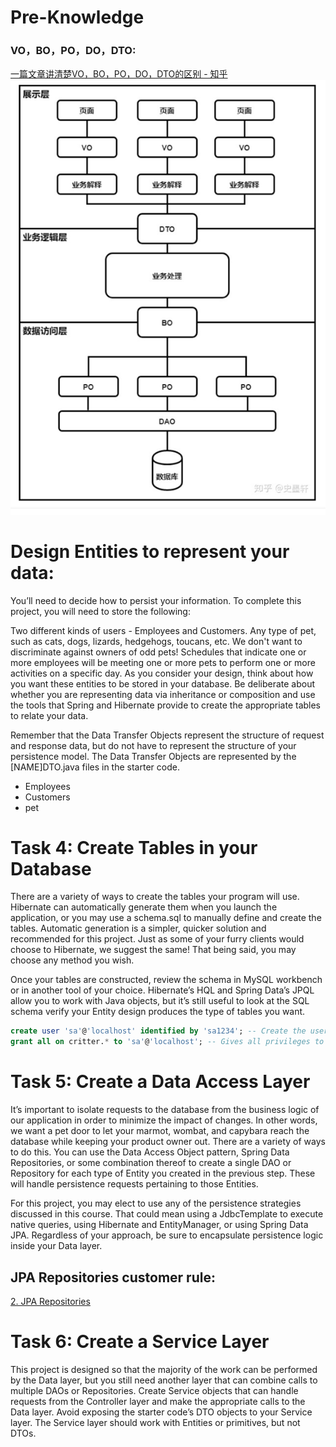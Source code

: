 # Pre-Knowledge
### VO，BO，PO，DO，DTO:
[一篇文章讲清楚VO，BO，PO，DO，DTO的区别 - 知乎](https://zhuanlan.zhihu.com/p/102389552)
![img.png](img.png)
# Design Entities to represent your data:
You’ll need to decide how to persist your information. To complete this project, you will need to store the following:

Two different kinds of users - Employees and Customers.
Any type of pet, such as cats, dogs, lizards, hedgehogs, toucans, etc. We don't want to discriminate against owners of odd pets!
Schedules that indicate one or more employees will be meeting one or more pets to perform one or more activities on a specific day.
As you consider your design, think about how you want these entities to be stored in your database. 
Be deliberate about whether you are representing data via inheritance or composition and use the tools 
that Spring and Hibernate provide to create the appropriate tables to relate your data. 

Remember that the Data Transfer Objects represent the structure of request and response data, 
but do not have to represent the structure of your persistence model. 
The Data Transfer Objects are represented by the [NAME]DTO.java files in the starter code.

- Employees
- Customers
- pet
# Task 4: Create Tables in your Database
There are a variety of ways to create the tables your program will use. Hibernate can automatically generate them when you launch the application, or you may use a schema.sql to manually define and create the tables. Automatic generation is a simpler, quicker solution and recommended for this project. Just as some of your furry clients would choose to Hibernate, we suggest the same! That being said, you may choose any method you wish.

Once your tables are constructed, review the schema in MySQL workbench or in another tool of your choice. Hibernate’s HQL and Spring Data’s JPQL allow you to work with Java objects, but it’s still useful to look at the SQL schema verify your Entity design produces the type of tables you want.
```sql
create user 'sa'@'localhost' identified by 'sa1234'; -- Create the user--
grant all on critter.* to 'sa'@'localhost'; -- Gives all privileges to that user on new db
```
# Task 5: Create a Data Access Layer
It’s important to isolate requests to the database from the business logic of our application in order to minimize the impact of changes. In other words, we want a pet door to let your marmot, wombat, and capybara reach the database while keeping your product owner out. There are a variety of ways to do this. You can use the Data Access Object pattern, Spring Data Repositories, or some combination thereof to create a single DAO or Repository for each type of Entity you created in the previous step. These will handle persistence requests pertaining to those Entities.

For this project, you may elect to use any of the persistence strategies discussed in this course. That could mean using a JdbcTemplate to execute native queries, using Hibernate and EntityManager, or using Spring Data JPA. Regardless of your approach, be sure to encapsulate persistence logic inside your Data layer.

## JPA Repositories customer rule:
[2. JPA Repositories](https://docs.spring.io/spring-data/jpa/docs/1.5.0.RELEASE/reference/html/jpa.repositories.html)

# Task 6: Create a Service Layer
This project is designed so that the majority of the work can be performed by the Data layer, but you still need another layer that can combine calls to multiple DAOs or Repositories. Create Service objects that can handle requests from the Controller layer and make the appropriate calls to the Data layer. Avoid exposing the starter code’s DTO objects to your Service layer. The Service layer should work with Entities or primitives, but not DTOs.